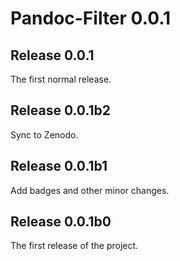# Pandoc-Filter 0.0.1
## Release 0.0.1
The first normal release.
## Release 0.0.1b2
Sync to Zenodo.
## Release 0.0.1b1
Add badges and other minor changes.
## Release 0.0.1b0
The first release of the project.